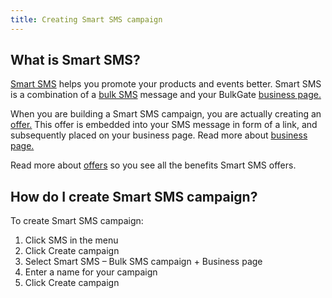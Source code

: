 ```yaml
---
title: Creating Smart SMS campaign
---
```


## What is Smart SMS?
[Smart SMS](https://www.bulkgate.com/en/solutions/smart-sms/) helps you promote your products and events better. Smart SMS is a combination of a [bulk SMS](https://www.bulkgate.com/en/solutions/sms#bulk-sms) message and your BulkGate [business page.](https://www.bulkgate.com/en/solutions/smart-sms#business-page) 

When you are building a Smart SMS campaign, you are actually creating an [offer.](https://www.bulkgate.com/en/solutions/smart-sms#offers) This offer is embedded into your SMS message in form of a link, and subsequently placed on your business page. Read more about [business page.](business-page.md#what-is-a-business-page4) 

Read more about [offers](offers.md#what-is-an-offer) so you see all the benefits Smart SMS offers.

## How do I create Smart SMS campaign?
To create Smart SMS campaign:
1.	Click SMS in the menu
2.	Click Create campaign
3.	Select Smart SMS – Bulk SMS campaign + Business page
4.	Enter a name for your campaign
5.	Click Create campaign
